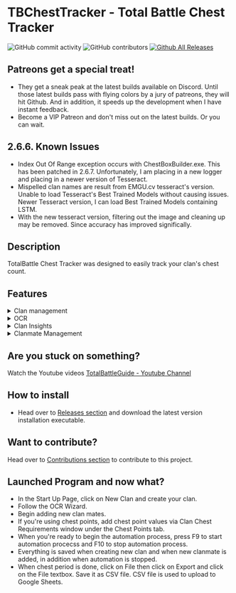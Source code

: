 # TBChestTracker - Total Battle Chest Tracker
![GitHub commit activity](https://img.shields.io/github/commit-activity/t/SICGames/TBChestTracker)
![GitHub contributors](https://img.shields.io/github/contributors/SICGames/TBChestTracker)
[![Github All Releases](https://img.shields.io/github/downloads/SICGames/TBChestTracker/total.svg)]()

## Patreons get a special treat!
- They get a sneak peak at the latest builds available on Discord. Until those latest builds pass with flying colors by a jury of patreons, they will hit Github. And in addition, it speeds up the development when I have instant feedback. 
- Become a VIP Patreon and don't miss out on the latest builds. Or you can wait.
## 2.6.6. Known Issues
- Index Out Of Range exception occurs with ChestBoxBuilder.exe. This has been patched in 2.6.7. Unfortunately, I am placing in a new logger and placing in a newer version of Tesseract.
- Mispelled clan names are result from EMGU.cv tesseract's version. Unable to load Tesseract's Best Trained Models without causing issues. Newer Tesseract version, I can load Best Trained Models containing LSTM.
- With the new tesseract version, filtering out the image and cleaning up may be removed. Since accuracy has improved significally.

## Description
TotalBattle Chest Tracker was designed to easily track your clan's chest count. 

## Features  
<details><summary>
  Clan management
</summary>
  
 * Manage Multiple Clans.
  
</details>
<details>
<summary>
  OCR
</summary>
  
 * Choose multiple languages for the OCR to understand.
 * Select Region for OCR to extract text from with OCR Wizard.
 * OCR detects unknown clan mates and adds them to database.

</details>
<details>
<summary>
Clan Insights
</summary>
  
 * Track clan performance and statistics.
 * Future implendation is to allow clans to create goals to achieve. 
 * Future implendation is to allow simulate what they'd need to do to get higher clan wealth.
 * Filter clan insights data by name using Quick Filter feature.
 * Filter clan insights data by chest type.

</details>
<details>
<summary>
Clanmate Management
</summary>
  
 * Add clanmates via text file.
 * Add clanmates via selection rectangle.
 * Clanmate search box filters a clan mate. 
 * Create clanmate aliases by selecting parent clanmate name then their known aliases. In case OCR misreads their name. 
 * Remove multiple clanmate names.
 
</details>

## Are you stuck on something?
Watch the Youtube videos 
[TotalBattleGuide - Youtube Channel](https://www.youtube.com/@TotalBattleGuide)

## How to install
- Head over to [Releases section](https://github.com/SICGames/TBChestTracker/releases) and download the latest version installation executable.

## Want to contribute? 
Head over to [Contributions section](https://github.com/SICGames/TBChestTracker/blob/master/CONTRIBUTING.md) to contribute to this project.

## Launched Program and now what?
- In the Start Up Page, click on New Clan and create your clan. 
- Follow the OCR Wizard. 
- Begin adding new clan mates. 
- If you're using chest points, add chest point values via Clan Chest Requirements window under the Chest Points tab.
- When you're ready to begin the automation process, press F9 to start automation procecss and F10 to stop automation process.
- Everything is saved when creating new clan and when new clanmate is added, in addition when automation is stopped.
- When chest period is done, click on File then click on Export and click on the File textbox. Save it as CSV file. CSV file is used to upload to Google Sheets. 


